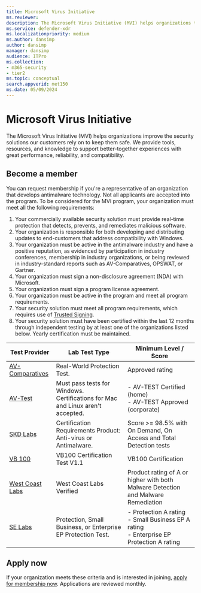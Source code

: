 ```yaml
---
title: Microsoft Virus Initiative
ms.reviewer: 
description: The Microsoft Virus Initiative (MVI) helps organizations that make antivirus or antimalware products integrate with Windows and share telemetry with Microsoft.
ms.service: defender-xdr
ms.localizationpriority: medium
ms.author: dansimp
author: dansimp
manager: dansimp
audience: ITPro
ms.collection: 
- m365-security
- tier2
ms.topic: conceptual
search.appverid: met150
ms.date: 05/09/2024
---
```


# Microsoft Virus Initiative

The Microsoft Virus Initiative (MVI) helps organizations improve the security solutions our customers rely on to keep them safe. We provide tools, resources, and knowledge to support better-together experiences with great performance, reliability, and compatibility.

## Become a member

You can request membership if you're a representative of an organization that develops antimalware technology. Not all applicants are accepted into the program.
To be considered for the MVI program, your organization must meet all the following requirements:

1. Your commercially available security solution must provide real-time protection that detects, prevents, and remediates malicious software.
2. Your organization is responsible for both developing and distributing updates to end-customers that address compatibility with Windows.
3. Your organization must be active in the antimalware industry and have a positive reputation, as evidenced by participation in industry conferences, membership in industry organizations, or being reviewed in industry-standard reports such as AV-Comparatives, OPSWAT, or Gartner.
4. Your organization must sign a non-disclosure agreement (NDA) with Microsoft.
5. Your organization must sign a program license agreement. 
6. Your organization must be active in the program and meet all program requirements.
7. Your security solution must meet all program requirements, which requires use of [Trusted Signing](/azure/trusted-signing).
8. Your security solution must have been certified within the last 12 months through independent testing by at least one of the organizations listed below. Yearly certification must be maintained.

|Test Provider|Lab Test Type|Minimum Level / Score|
|---|---|---|
|[AV-Comparatives](https://www.av-comparatives.org/testmethod/real-world-protection-tests)|Real-World Protection Test.|Approved rating|
|[AV-Test](https://www.av-test.org/en/about-the-institute/certification)|Must pass tests for Windows. Certifications for Mac and Linux aren't accepted.|- AV-TEST Certified (home)<br/>- AV-TEST Approved (corporate)|
|[SKD Labs](http://www.skdlabs.com)|Certification Requirements Product: Anti-virus or Antimalware.|Score >= 98.5% with On Demand, On Access and Total Detection tests|
|[VB 100](https://www.virusbulletin.com/testing/vb100/vb100-methodology/vb100-methodology-ver1-1)|VB100 Certification Test V1.1|VB100 Certification|
|[West Coast Labs](https://www.westcoastlabs.com/wclvalid)|West Coast Labs Verified|Product rating of A or higher with both Malware Detection and Malware Remediation|
|[SE Labs](https://selabs.uk/en/reports/)|Protection, Small Business, or Enterprise EP Protection Test.|- Protection A rating <br/>- Small Business EP A rating<br/>- Enterprise EP Protection A rating |

## Apply now

If your organization meets these criteria and is interested in joining, [apply for membership now](https://forms.office.com/Pages/ResponsePage.aspx?id=v4j5cvGGr0GRqy180BHbRxusDUkejalGp0OAgRTWC7BUQVRYUEVMNlFZUjFaUDY2T1U1UDVVU1NKVi4u). Applications are reviewed monthly.
